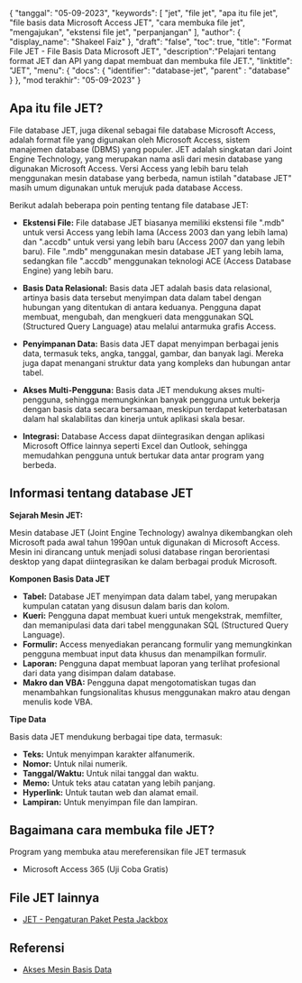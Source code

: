 {
"tanggal": "05-09-2023",
  "keywords": [
"jet",
"file jet",
"apa itu file jet",
"file basis data Microsoft Access JET",
"cara membuka file jet",
"mengajukan",
"ekstensi file jet",
"perpanjangan"
],
  "author": {
"display_name": "Shakeel Faiz"
},
"draft": "false",
"toc": true,
"title": "Format File JET - File Basis Data Microsoft JET",
  "description":"Pelajari tentang format JET dan API yang dapat membuat dan membuka file JET.",
"linktitle": "JET",
  "menu": {
    "docs": {
      "identifier": "database-jet",
"parent" : "database"
}
},
"mod terakhir": "05-09-2023"
}

## Apa itu file JET?

File database JET, juga dikenal sebagai file database Microsoft Access, adalah format file yang digunakan oleh Microsoft Access, sistem manajemen database (DBMS) yang populer. JET adalah singkatan dari Joint Engine Technology, yang merupakan nama asli dari mesin database yang digunakan Microsoft Access. Versi Access yang lebih baru telah menggunakan mesin database yang berbeda, namun istilah "database JET" masih umum digunakan untuk merujuk pada database Access.

Berikut adalah beberapa poin penting tentang file database JET:

- **Ekstensi File:** File database JET biasanya memiliki ekstensi file ".mdb" untuk versi Access yang lebih lama (Access 2003 dan yang lebih lama) dan ".accdb" untuk versi yang lebih baru (Access 2007 dan yang lebih baru). File ".mdb" menggunakan mesin database JET yang lebih lama, sedangkan file ".accdb" menggunakan teknologi ACE (Access Database Engine) yang lebih baru.

- **Basis Data Relasional:** Basis data JET adalah basis data relasional, artinya basis data tersebut menyimpan data dalam tabel dengan hubungan yang ditentukan di antara keduanya. Pengguna dapat membuat, mengubah, dan mengkueri data menggunakan SQL (Structured Query Language) atau melalui antarmuka grafis Access.

- **Penyimpanan Data:** Basis data JET dapat menyimpan berbagai jenis data, termasuk teks, angka, tanggal, gambar, dan banyak lagi. Mereka juga dapat menangani struktur data yang kompleks dan hubungan antar tabel.

- **Akses Multi-Pengguna:** Basis data JET mendukung akses multi-pengguna, sehingga memungkinkan banyak pengguna untuk bekerja dengan basis data secara bersamaan, meskipun terdapat keterbatasan dalam hal skalabilitas dan kinerja untuk aplikasi skala besar.

- **Integrasi:** Database Access dapat diintegrasikan dengan aplikasi Microsoft Office lainnya seperti Excel dan Outlook, sehingga memudahkan pengguna untuk bertukar data antar program yang berbeda.

## Informasi tentang database JET

**Sejarah Mesin JET:**

Mesin database JET (Joint Engine Technology) awalnya dikembangkan oleh Microsoft pada awal tahun 1990an untuk digunakan di Microsoft Access. Mesin ini dirancang untuk menjadi solusi database ringan berorientasi desktop yang dapat diintegrasikan ke dalam berbagai produk Microsoft.

**Komponen Basis Data JET**

- **Tabel:** Database JET menyimpan data dalam tabel, yang merupakan kumpulan catatan yang disusun dalam baris dan kolom.
- **Kueri:** Pengguna dapat membuat kueri untuk mengekstrak, memfilter, dan memanipulasi data dari tabel menggunakan SQL (Structured Query Language).
- **Formulir:** Access menyediakan perancang formulir yang memungkinkan pengguna membuat input data khusus dan menampilkan formulir.
- **Laporan:** Pengguna dapat membuat laporan yang terlihat profesional dari data yang disimpan dalam database.
- **Makro dan VBA:** Pengguna dapat mengotomatiskan tugas dan menambahkan fungsionalitas khusus menggunakan makro atau dengan menulis kode VBA.

**Tipe Data**

Basis data JET mendukung berbagai tipe data, termasuk:

- **Teks:** Untuk menyimpan karakter alfanumerik.
- **Nomor:** Untuk nilai numerik.
- **Tanggal/Waktu:** Untuk nilai tanggal dan waktu.
- **Memo:** Untuk teks atau catatan yang lebih panjang.
- **Hyperlink:** Untuk tautan web dan alamat email.
- **Lampiran:** Untuk menyimpan file dan lampiran.

## Bagaimana cara membuka file JET?

Program yang membuka atau mereferensikan file JET termasuk

- Microsoft Access 365 (Uji Coba Gratis)

## File JET lainnya

- [JET - Pengaturan Paket Pesta Jackbox](/id/settings/jet/)


## Referensi
* [Akses Mesin Basis Data](https://en.wikipedia.org/wiki/Access_Database_Engine)

